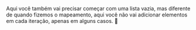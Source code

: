 Aqui você também vai precisar começar com uma lista vazia, mas diferente de quando fizemos o mapeamento, aqui você não vai adicionar elementos em cada iteração, apenas em alguns casos. :eyes: